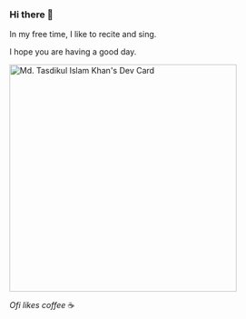 ### Hi there 👋

In my free time, I like to recite and sing. 

I hope you are having a good day.

<a href="https://app.daily.dev/ofi"><img src="https://api.daily.dev/devcards/8325cdf4a3ca40ff9a1c2fd97768db1d.png?r=oob" width="400" alt="Md. Tasdikul Islam Khan's Dev Card"/></a>

*Ofi likes coffee* ☕ 
<!--
**ofikhan/OfiKhan** is a ✨ _special_ ✨ repository because its `README.md` (this file) appears on your GitHub profile.

Here are some ideas to get you started:

- 🔭 I’m currently working on ...
- 🌱 I’m currently learning ...
- 👯 I’m looking to collaborate on ...
- 🤔 I’m looking for help with ...
- 💬 Ask me about ...
- 📫 How to reach me: ...
- 😄 Pronouns: ...
- ⚡ Fun fact: ...
-->
